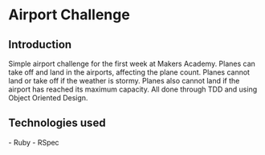 <h1> Airport Challenge </h1>

<h2> Introduction </h2>
Simple airport challenge for the first week at Makers Academy. Planes can take off and land in the airports,
affecting the plane count. Planes cannot land or take off if the weather is stormy. Planes also cannot land
if the airport has reached its maximum capacity.
All done through TDD and using Object Oriented Design.

<h2> Technologies used </h2>
- Ruby
- RSpec
